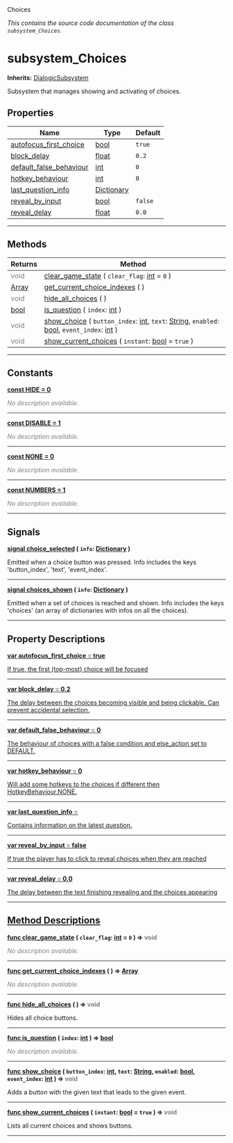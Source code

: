 
<div class="header-banner purple">
<div class="header-label purple">Choices</div>
</div>

*This contains the source code documentation of the class `subsystem_Choices`.*
        
# subsystem_Choices
**Inherits:** [DialogicSubsystem](class_dialogicsubsystem.md)

Subsystem that manages showing and activating of choices.
## Properties
Name | Type | Default 
--- | --- | --- 
[<span class="hljs-title">autofocus_first_choice</span>](#property-autofocus_first_choice) | [bool](https://docs.godotengine.org/en/latest/classes/class_bool.html#class-bool) |  `true` 
[<span class="hljs-title">block_delay</span>](#property-block_delay) | [float](https://docs.godotengine.org/en/latest/classes/class_float.html#class-float) |  `0.2` 
[<span class="hljs-title">default_false_behaviour</span>](#property-default_false_behaviour) | [int](https://docs.godotengine.org/en/latest/classes/class_int.html#class-int) |  `0` 
[<span class="hljs-title">hotkey_behaviour</span>](#property-hotkey_behaviour) | [int](https://docs.godotengine.org/en/latest/classes/class_int.html#class-int) |  `0` 
[<span class="hljs-title">last_question_info</span>](#property-last_question_info) | [Dictionary](https://docs.godotengine.org/en/latest/classes/class_dictionary.html#class-dictionary) |   
[<span class="hljs-title">reveal_by_input</span>](#property-reveal_by_input) | [bool](https://docs.godotengine.org/en/latest/classes/class_bool.html#class-bool) |  `false` 
[<span class="hljs-title">reveal_delay</span>](#property-reveal_delay) | [float](https://docs.godotengine.org/en/latest/classes/class_float.html#class-float) |  `0.0` 
--- 

## Methods
Returns | Method 
--- | --- 
<span style = "color: gray">void</span> | [<span class="hljs-title">clear_game_state</span>](#method-clear_game_state) ( `clear_flag`: [int](https://docs.godotengine.org/en/latest/classes/class_int.html#class-int) = `0` ) 
<span class="hljs-attribute">[Array](https://docs.godotengine.org/en/latest/classes/class_array.html#class-array)</span> | [<span class="hljs-title">get_current_choice_indexes</span>](#method-get_current_choice_indexes) ( ) 
<span style = "color: gray">void</span> | [<span class="hljs-title">hide_all_choices</span>](#method-hide_all_choices) ( ) 
<span class="hljs-attribute">[bool](https://docs.godotengine.org/en/latest/classes/class_bool.html#class-bool)</span> | [<span class="hljs-title">is_question</span>](#method-is_question) ( `index`: [int](https://docs.godotengine.org/en/latest/classes/class_int.html#class-int) ) 
<span style = "color: gray">void</span> | [<span class="hljs-title">show_choice</span>](#method-show_choice) ( `button_index`: [int](https://docs.godotengine.org/en/latest/classes/class_int.html#class-int), `text`: [String](https://docs.godotengine.org/en/latest/classes/class_string.html#class-string), `enabled`: [bool](https://docs.godotengine.org/en/latest/classes/class_bool.html#class-bool), `event_index`: [int](https://docs.godotengine.org/en/latest/classes/class_int.html#class-int) ) 
<span style = "color: gray">void</span> | [<span class="hljs-title">show_current_choices</span>](#method-show_current_choices) ( `instant`: [bool](https://docs.godotengine.org/en/latest/classes/class_bool.html#class-bool) = `true` ) 
--- 
## Constants


<a class="header" id="constant-HIDE" href="#constant-HIDE">**<span class="hljs-attribute">const</span> <span class="hljs-title">HIDE</span><span class="hljs-comment"> = 0</span>**</a>



 <span style = "color: gray">*No description available.*</span> 

---


<a class="header" id="constant-DISABLE" href="#constant-DISABLE">**<span class="hljs-attribute">const</span> <span class="hljs-title">DISABLE</span><span class="hljs-comment"> = 1</span>**</a>



 <span style = "color: gray">*No description available.*</span> 

---


<a class="header" id="constant-NONE" href="#constant-NONE">**<span class="hljs-attribute">const</span> <span class="hljs-title">NONE</span><span class="hljs-comment"> = 0</span>**</a>



 <span style = "color: gray">*No description available.*</span> 

---


<a class="header" id="constant-NUMBERS" href="#constant-NUMBERS">**<span class="hljs-attribute">const</span> <span class="hljs-title">NUMBERS</span><span class="hljs-comment"> = 1</span>**</a>



 <span style = "color: gray">*No description available.*</span> 

---

## Signals


<a class="header" id="signal-choice_selected" href="#signal-choice_selected">**<span class="hljs-attribute">signal</span> [<span class="hljs-title">choice_selected</span>](#signal-choice_selected) ( `info`: [Dictionary](https://docs.godotengine.org/en/latest/classes/class_dictionary.html#class-dictionary) )** </a>



 Emitted when a choice button was pressed. Info includes the keys 'button_index', 'text', 'event_index'. 

---



<a class="header" id="signal-choices_shown" href="#signal-choices_shown">**<span class="hljs-attribute">signal</span> [<span class="hljs-title">choices_shown</span>](#signal-choices_shown) ( `info`: [Dictionary](https://docs.godotengine.org/en/latest/classes/class_dictionary.html#class-dictionary) )** </a>



 Emitted when a set of choices is reached and shown. Info includes the keys 'choices' (an array of dictionaries with infos on all the choices). 

---

## Property Descriptions



<a class="header" id="property-autofocus_first_choice" href="#property-autofocus_first_choice">**<span class="hljs-attribute">var</span> <span class="hljs-title">autofocus_first_choice</span> <span style = "color: gray"> = </span> true** 



If true, the first (top-most) choice will be focused

---



<a class="header" id="property-block_delay" href="#property-block_delay">**<span class="hljs-attribute">var</span> <span class="hljs-title">block_delay</span> <span style = "color: gray"> = </span> 0.2** 



The delay between the choices becoming visible and being clickable. Can prevent accidental selection.

---



<a class="header" id="property-default_false_behaviour" href="#property-default_false_behaviour">**<span class="hljs-attribute">var</span> <span class="hljs-title">default_false_behaviour</span> <span style = "color: gray"> = </span> 0** 



The behaviour of choices with a false condition and else_action set to DEFAULT.

---



<a class="header" id="property-hotkey_behaviour" href="#property-hotkey_behaviour">**<span class="hljs-attribute">var</span> <span class="hljs-title">hotkey_behaviour</span> <span style = "color: gray"> = </span> 0** 



Will add some hotkeys to the choices if different then HotkeyBehaviour.NONE.

---



<a class="header" id="property-last_question_info" href="#property-last_question_info">**<span class="hljs-attribute">var</span> <span class="hljs-title">last_question_info</span> <span style = "color: gray"> = </span> <unknown>** 



Contains information on the latest question.

---



<a class="header" id="property-reveal_by_input" href="#property-reveal_by_input">**<span class="hljs-attribute">var</span> <span class="hljs-title">reveal_by_input</span> <span style = "color: gray"> = </span> false** 



If true the player has to click to reveal choices when they are reached

---



<a class="header" id="property-reveal_delay" href="#property-reveal_delay">**<span class="hljs-attribute">var</span> <span class="hljs-title">reveal_delay</span> <span style = "color: gray"> = </span> 0.0** 



The delay between the text finishing revealing and the choices appearing

---

## Method Descriptions



<a class="header" id="method-clear_game_state" href="#method-clear_game_state">**<span class="hljs-attribute">func</span> [<span class="hljs-title">clear_game_state</span>](#method-clear_game_state) ( `clear_flag`: [int](https://docs.godotengine.org/en/latest/classes/class_int.html#class-int) = `0` )</a>  ⇒ <span style = "color: gray">void</span>** 



 <span style = "color: gray">*No description available.*</span> 

---



<a class="header" id="method-get_current_choice_indexes" href="#method-get_current_choice_indexes">**<span class="hljs-attribute">func</span> [<span class="hljs-title">get_current_choice_indexes</span>](#method-get_current_choice_indexes) ( )</a>  ⇒ <span class="hljs-attribute">[Array](https://docs.godotengine.org/en/latest/classes/class_array.html#class-array)</span>** 



 <span style = "color: gray">*No description available.*</span> 

---



<a class="header" id="method-hide_all_choices" href="#method-hide_all_choices">**<span class="hljs-attribute">func</span> [<span class="hljs-title">hide_all_choices</span>](#method-hide_all_choices) ( )</a>  ⇒ <span style = "color: gray">void</span>** 



Hides all choice buttons.

---



<a class="header" id="method-is_question" href="#method-is_question">**<span class="hljs-attribute">func</span> [<span class="hljs-title">is_question</span>](#method-is_question) ( `index`: [int](https://docs.godotengine.org/en/latest/classes/class_int.html#class-int) )</a>  ⇒ <span class="hljs-attribute">[bool](https://docs.godotengine.org/en/latest/classes/class_bool.html#class-bool)</span>** 



 <span style = "color: gray">*No description available.*</span> 

---



<a class="header" id="method-show_choice" href="#method-show_choice">**<span class="hljs-attribute">func</span> [<span class="hljs-title">show_choice</span>](#method-show_choice) ( `button_index`: [int](https://docs.godotengine.org/en/latest/classes/class_int.html#class-int), `text`: [String](https://docs.godotengine.org/en/latest/classes/class_string.html#class-string), `enabled`: [bool](https://docs.godotengine.org/en/latest/classes/class_bool.html#class-bool), `event_index`: [int](https://docs.godotengine.org/en/latest/classes/class_int.html#class-int) )</a>  ⇒ <span style = "color: gray">void</span>** 



Adds a button with the given text that leads to the given event.

---



<a class="header" id="method-show_current_choices" href="#method-show_current_choices">**<span class="hljs-attribute">func</span> [<span class="hljs-title">show_current_choices</span>](#method-show_current_choices) ( `instant`: [bool](https://docs.godotengine.org/en/latest/classes/class_bool.html#class-bool) = `true` )</a>  ⇒ <span style = "color: gray">void</span>** 



Lists all current choices and shows buttons.

---

